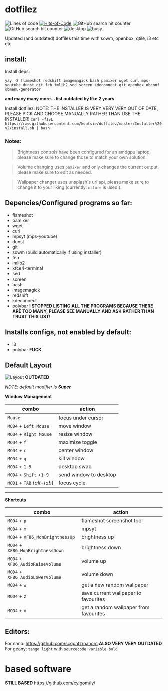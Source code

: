 
# dotfilez
![Lines of code](https://img.shields.io/tokei/lines/github/koutsie/dotfilez)
[![Hits-of-Code](https://hitsofcode.com/github/koutsie/dotfilez)](https://hitsofcode.com/github/koutsie/dotfilez/view)
![GitHub search hit counter](https://img.shields.io/github/search/koutsie/dotfilez/lazy)
![GitHub search hit counter](https://img.shields.io/github/search/koutsie/dotfilez/fuck)
![desktop](https://user-images.githubusercontent.com/18449778/119275857-1ad3de00-bc20-11eb-903f-ce61999346dc.png)
![busy](https://user-images.githubusercontent.com/18449778/119275856-19a2b100-bc20-11eb-97d4-d032872f1062.png)

Updated (and outdated) dotfiles this time with sowm, openbox, qtile, i3 etc etc

## install:
Install deps:

```yay -S flameshot redshift imagemagick bash pamixer wget curl mps-youtube dunst git feh imlib2 sed screen kdeconnect-git openbox obconf obmenu-generator```

**and many many more... list outdated by like 2 years**


Install dotfilez:
NOTE: THE INSTALLER IS VERY VERY VERY OUT OF DATE, PLEASE PICK AND CHOOSE MANUALLY RATHER THAN USE THE INSTALLER!
```curl -fsSL https://raw.githubusercontent.com/koutsie/dotfilez/master/Installer%20v2/install.sh | bash```

### Notes:

> Brightness controls have been configured for an amdgpu laptop, please make sure to change those to match your own solution.


> Volume changing uses `pamixer` and only changes the current output, please make sure to edit as needed.


> Wallpaper changer uses unsplash's url api, please make sure to change it to your liking (currently: `nature` is used.).


## Depencies/Configured programs so far:
- flameshot
- pamixer
- wget
- curl
- mpsyt (mps-youtube)
- dunst
- git
- sowm (build automatically if using installer)
- feh
- imlib2
- xfce4-terminal
- sed
- screen
- bash
- imagemagick
- redshift
- kdeconnect
- polybar
**I STOPPED LISTING ALL THE PROGRAMS BECAUSE THERE ARE TOO MANY, PLEASE SEE MANUALLY AND ASK RATHER THAN TRUST THIS LIST!**

## Installs configs, not enabled by default:
- i3
- polybar
**FUCK**



## Default Layout
![Layout](./docs/dotfilez-layout.jpg)
**OUTDATED**

*NOTE: default modifier is __Super__*



**Window Management**

| combo                      | action                 |
| -------------------------- | -----------------------|
| `Mouse`                    | focus under cursor     |
| `MOD4` + `Left Mouse`      | move window            |
| `MOD4` + `Right Mouse`     | resize window          |
| `MOD4` + `f`               | maximize toggle        |
| `MOD4` + `c`               | center window          |
| `MOD4` + `q`               | kill window            |
| `MOD4` + `1-9`             | desktop swap           |
| `MOD4` + `Shift` +`1-9`    | send window to desktop |
| `MOD1` + `TAB` (*alt-tab*) | focus cycle            |

------

**Shortcuts**

| combo                      | action                 |
| -------------------------- | -----------------------|
| `MOD4` + `p`                    | flameshot screenshot tool |
| `MOD4` + `m`      | mpsyt            |
| `MOD4` + `XF86_MonBrightnessUp`     | brightness up          |
| `MOD4` + `XF86_MonBrightnessDown`               | brightness down        |
| `MOD4` + `XF86_AudioRaiseVolume`               | volume up          |
| `MOD4` + `XF86_AudioLowerVolume`               | volume down            |
| `MOD4` + `w`             | get a new random wallpaper           |
| `MOD4` + `z`    | save current wallpaper to favourites |
| `MOD4` + `x` | get a random wallpaper from favourites            |



## Editors:
For nano: https://github.com/scopatz/nanorc
**ALSO VERY VERY OUTDATED**
For geany: `tango light` with `sourcecode variable bold`


# based software
**STILL BASED**
https://github.com/cylgom/ly/

